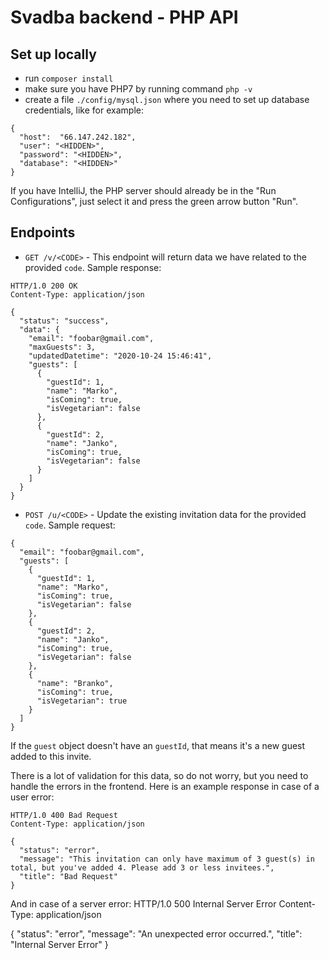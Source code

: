 # Svadba backend - PHP API

## Set up locally

- run `composer install`
- make sure you have PHP7 by running command `php -v`
- create a file `./config/mysql.json` where you need to set up database credentials, 
like for example:
```
{
  "host":  "66.147.242.182",
  "user": "<HIDDEN>",
  "password": "<HIDDEN>",
  "database": "<HIDDEN>"
}
```

If you have IntelliJ, the PHP server should already be in the "Run Configurations", 
just select it and press the green arrow button "Run".

## Endpoints

- `GET /v/<CODE>` - This endpoint will return data we have related to the provided `code`.
Sample response:
```
HTTP/1.0 200 OK
Content-Type: application/json

{
  "status": "success",
  "data": {
    "email": "foobar@gmail.com",
    "maxGuests": 3,
    "updatedDatetime": "2020-10-24 15:46:41",
    "guests": [
      {
        "guestId": 1,
        "name": "Marko",
        "isComing": true,
        "isVegetarian": false
      },
      {
        "guestId": 2,
        "name": "Janko",
        "isComing": true,
        "isVegetarian": false
      }
    ]
  }
}
```

- `POST /u/<CODE>` - Update the existing invitation data for the provided `code`.
Sample request:
```
{
  "email": "foobar@gmail.com",
  "guests": [
    {
      "guestId": 1,
	  "name": "Marko",
      "isComing": true,
      "isVegetarian": false
    },
    {
      "guestId": 2,
	  "name": "Janko",
      "isComing": true,
      "isVegetarian": false
    },
	{
	  "name": "Branko",
      "isComing": true,
      "isVegetarian": true
    }
  ]
}
```
If the `guest` object doesn't have an `guestId`, that means it's a new guest added to this invite.

There is a lot of validation for this data, so do not worry, 
but you need to handle the errors in the frontend.
Here is an example response in case of a user error:
```
HTTP/1.0 400 Bad Request
Content-Type: application/json

{
  "status": "error",
  "message": "This invitation can only have maximum of 3 guest(s) in total, but you've added 4. Please add 3 or less invitees.",
  "title": "Bad Request"
}
```

And in case of a server error:
HTTP/1.0 500 Internal Server Error
Content-Type: application/json

{
  "status": "error",
  "message": "An unexpected error occurred.",
  "title": "Internal Server Error"
}
```